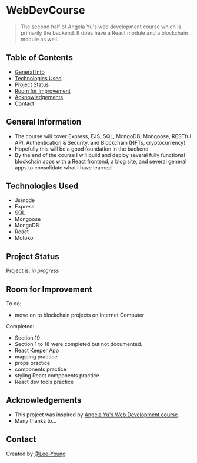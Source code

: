 # WebDevCourse
> The second half of Angela Yu's web development course which is primarily the backend. It does have a React module and a blockchain module as well. 


## Table of Contents
* [General Info](#general-information)
* [Technologies Used](#technologies-used)
* [Project Status](#project-status)
* [Room for Improvement](#room-for-improvement)
* [Acknowledgements](#acknowledgements)
* [Contact](#contact)



## General Information
- The course will cover Express, EJS, SQL, MongoDB, Mongoose, RESTful API, Authentication & Security, and Blockchain (NFTs, cryptocurrency)
- Hopefully this will be a good foundation in the backend
- By the end of the course I will build and deploy several fully functional blockchain apps with a React frontend, a blog site, and several general apps to consolidate what I have learned


## Technologies Used
- Js/node
- Express
- SQL
- Mongoose
- MongoDB
- React
- Motoko


## Project Status
Project is: _in progress_ 

## Room for Improvement
To do:
- move on to blockchain projects on Internet Computer

Completed:
- Section 19
- Section 1 to 18 were completed but not documented.
- React Keeper App
- mapping practice
- props practice
- components practice
- styling React components practice
- React dev tools practice


## Acknowledgements
- This project was inspired by [Angela Yu's Web Development course](https://appbrewery.com/).
- Many thanks to...


## Contact
Created by [@Lee-Young](https://celalkincross.github.io/)
